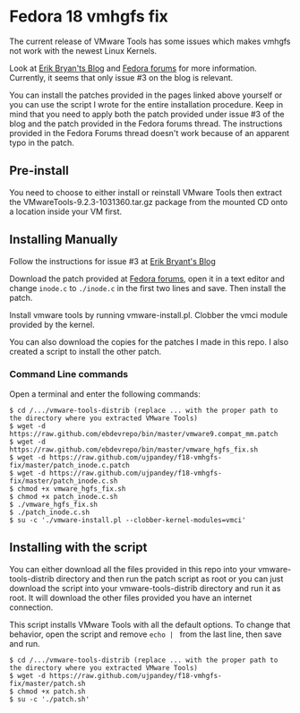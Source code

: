 Fedora 18 vmhgfs fix
============================

The current release of VMware Tools has some issues which makes vmhgfs not work with the newest Linux Kernels.

Look at [Erik Bryan'ts Blog](http://erikbryantology.blogspot.com/2013/03/patching-vmware-tools-in-fedora-18.html) and [Fedora forums](http://www.forums.fedoraforum.org/showthread.php?t=291199) for more information.
Currently, it seems that only issue #3 on the blog is relevant.

You can install the patches provided in the pages linked above yourself or you can use the script I wrote for the entire installation procedure. Keep in mind that you need to apply both the patch provided under issue #3 of the blog and the patch provided in the Fedora forums thread. The instructions provided in the Fedora Forums thread doesn't work because of an apparent typo in the patch.

## Pre-install
You need to choose to either install or reinstall VMware Tools then extract the VMwareTools-9.2.3-1031360.tar.gz package from the mounted CD onto a location inside your VM first.

## Installing Manually
Follow the instructions for issue #3 at [Erik Bryant's Blog](http://erikbryantology.blogspot.com/2013/03/patching-vmware-tools-in-fedora-18.html)

Download the patch provided at [Fedora forums](http://www.forums.fedoraforum.org/showthread.php?t=291199), open it in a text editor and change `inode.c` to `./inode.c` in the first two lines and save. Then install the patch.

Install vmware tools by running vmware-install.pl. Clobber the vmci module provided by the kernel.

You can also download the copies for the patches I made in this repo. I also created a script to install the other patch.

### Command Line commands
Open a terminal and enter the following commands:

    $ cd /.../vmware-tools-distrib (replace ... with the proper path to the directory where you extracted VMware Tools)
    $ wget -d https://raw.github.com/ebdevrepo/bin/master/vmware9.compat_mm.patch
    $ wget -d https://raw.github.com/ebdevrepo/bin/master/vmware_hgfs_fix.sh
    $ wget -d https://raw.github.com/ujpandey/f18-vmhgfs-fix/master/patch_inode.c.patch
    $ wget -d https://raw.github.com/ujpandey/f18-vmhgfs-fix/master/patch_inode.c.sh
    $ chmod +x vmware_hgfs_fix.sh
    $ chmod +x patch_inode.c.sh
    $ ./vmware_hgfs_fix.sh
    $ ./patch_inode.c.sh
    $ su -c './vmware-install.pl --clobber-kernel-modules=vmci'
    
## Installing with the script
You can either download all the files provided in this repo into your vmware-tools-distrib directory and then run the patch script as root or you can just download the script into your vmware-tools-distrib directory and run it as root. It will download the other files provided you have an internet connection. 

This script installs VMware Tools with all the default options. To change that behavior, open the script and remove `echo | ` from the last line, then save and run.

    $ cd /.../vmware-tools-distrib (replace ... with the proper path to the directory where you extracted VMware Tools)
    $ wget -d https://raw.github.com/ujpandey/f18-vmhgfs-fix/master/patch.sh
    $ chmod +x patch.sh
    $ su -c './patch.sh'
